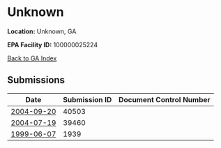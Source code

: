 # Unknown

**Location:** Unknown, GA

**EPA Facility ID:** 100000025224

[Back to GA Index](../../index.md)

## Submissions

| Date | Submission ID | Document Control Number |
|------|--------------|-------------------------|
| [2004-09-20](submissions/40503.md) | 40503 |  |
| [2004-07-19](submissions/39460.md) | 39460 |  |
| [1999-06-07](submissions/1939.md) | 1939 |  |
